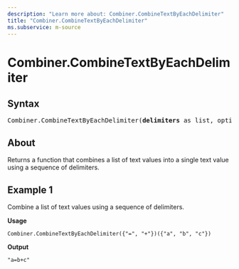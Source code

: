 ```yaml
---
description: "Learn more about: Combiner.CombineTextByEachDelimiter"
title: "Combiner.CombineTextByEachDelimiter"
ms.subservice: m-source
---
```

# Combiner.CombineTextByEachDelimiter

## Syntax

<pre>
Combiner.CombineTextByEachDelimiter(<b>delimiters</b> as list, optional <b>quoteStyle</b> as nullable number) as function
</pre>

## About

Returns a function that combines a list of text values into a single text value using a sequence of delimiters.

## Example 1

Combine a list of text values using a sequence of delimiters.

**Usage**

```powerquery-m
Combiner.CombineTextByEachDelimiter({"=", "+"})({"a", "b", "c"})
```

**Output**

`"a=b+c"`
